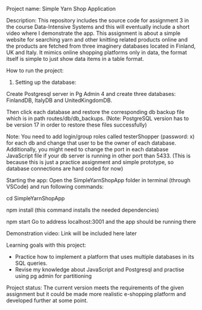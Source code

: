 Project name: Simple Yarn Shop Application

Description:
This repository includes the source code for assignment 3 in the course Data-Intensive Systems and this will eventually include a short video where I demonstrate the app.
This assignment is about a simple website for searching yarn and other knitting related products online and the products are fetched from three imaginery databases located in Finland, UK and Italy. It mimics online shopping platforms only in data, the format itself is simple to just show data items in a table format. 

How to run the project: 
1. Setting up the database:  

Create Postgresql server in Pg Admin 4 and create three databases: FinlandDB, ItalyDB and UnitedKingdomDB.  

Then click each database and restore the corresponding db backup file which is in path routes/db/db_backups. (Note: PostgreSQL version has to be version 17 in order to restore these files successfully)  

Note: You need to add login/group roles called testerShopper (password: x) for each db and change that user to be the owner of each database. Additionally, you might need to change the port in each database JavaScript file if your db server is running in other port than 5433. (This is because this is just a practice assignment and simple prototype, so database connections are hard coded for now)  

Starting the app:
Open the SimpleYarnShopApp folder in terminal (through VSCode) and run following commands: 

cd SimpleYarnShopApp 

npm install (this command installs the needed dependencies) 

npm start
Go to address localhost:3001 and the app should be running there

Demonstration video: 
Link will be included here later

Learning goals with this project: 
- Practice how to implement a platform that uses multiple databases in its SQL queries.
- Revise my knowledge about JavaScript and Postgresql and practise using pg admin for partitioning

Project status:
  The current version meets the requirements of the given assignment but it could be made more realistic e-shopping platform and developed further at some point. 
